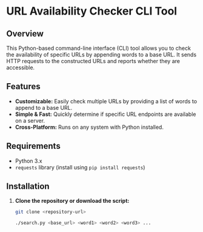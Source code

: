 # URL Availability Checker CLI Tool

## Overview

This Python-based command-line interface (CLI) tool allows you to check the availability of specific URLs by appending words to a base URL. It sends HTTP requests to the constructed URLs and reports whether they are accessible.

## Features

- **Customizable:** Easily check multiple URLs by providing a list of words to append to a base URL.
- **Simple & Fast:** Quickly determine if specific URL endpoints are available on a server.
- **Cross-Platform:** Runs on any system with Python installed.

## Requirements

- Python 3.x
- `requests` library (install using `pip install requests`)

## Installation

1. **Clone the repository or download the script:**

   ```bash
   git clone <repository-url>

   ./search.py <base_url> <word1> <word2> <word3> ...


